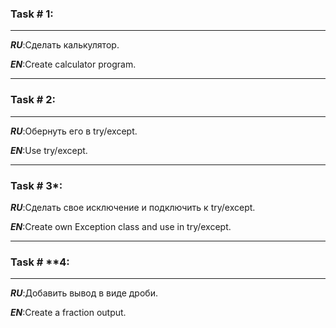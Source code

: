 ### Task # 1:

---
***RU***:Сделать калькулятор.

***EN***:Create calculator program.

---
### Task # 2:

---
***RU***:Обернуть его в try/except.

***EN***:Use try/except.

---
### Task # 3*:
***RU***:Сделать свое исключение и подключить к try/except.

***EN***:Create own Exception class and use in try/except.

---
### Task # **4:

---
***RU***:Добавить вывод в виде дроби.

***EN***:Create a fraction output.